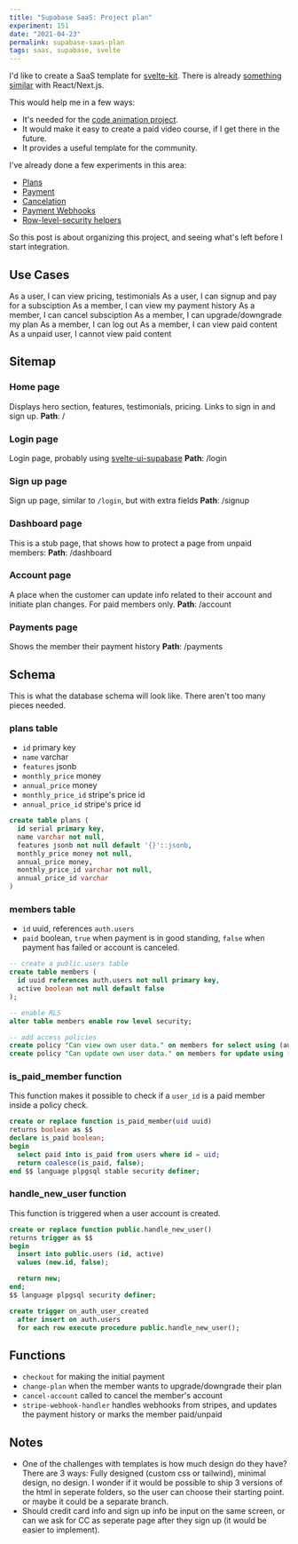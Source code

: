 ```yaml
---
title: "Supabase SaaS: Project plan"
experiment: 151
date: "2021-04-23"
permalink: supabase-saas-plan
tags: saas, supabase, svelte
---
```


I'd like to create a SaaS template for [svelte-kit](https://kit.svelte.dev). There is already [something similar](https://github.com/vercel/nextjs-subscription-payments) with React/Next.js.

This would help me in a few ways:

- It's needed for the [code animation project](/tag/code-video).
- It would make it easy to create a paid video course, if I get there in the future.
- It provides a useful template for the community.

I've already done a few experiments in this area:

- [Plans](/posts/supabase-saas-plans)
- [Payment](/posts/supabase-sveltekit-stripe)
- [Cancelation](/posts/supabase-sveltekit-stripe-cancelations)
- [Payment Webhooks](/posts/supabase-svelte-stripe-webhooks)
- [Row-level-security helpers](/posts/supabase-saas)

So this post is about organizing this project, and seeing what's left before I start integration.

## Use Cases

As a user, I can view pricing, testimonials
As a user, I can signup and pay for a subsciption
As a member, I can view my payment history
As a member, I can cancel subsciption
As a member, I can upgrade/downgrade my plan
As a member, I can log out
As a member, I can view paid content
As a unpaid user, I cannot view paid content

## Sitemap

### Home page

Displays hero section, features, testimonials, pricing. Links to sign in and sign up.
**Path**: /

### Login page

Login page, probably using [svelte-ui-supabase](https://github.com/joshnuss/supabase-ui-svelte)
**Path**: /login

### Sign up page

Sign up page, similar to `/login`, but with extra fields
**Path**: /signup

### Dashboard page

This is a stub page, that shows how to protect a page from unpaid members:
**Path**: /dashboard

### Account page

A place when the customer can update info related to their account and initiate plan changes. For paid members only.
**Path**: /account

### Payments page

Shows the member their payment history
**Path**: /payments

## Schema

This is what the database schema will look like. There aren't too many pieces needed.

### plans table

- `id` primary key
- `name` varchar
- `features` jsonb
- `monthly_price` money
- `annual_price` money
- `monthly_price_id` stripe's price id
- `annual_price_id` stripe's price id

```sql
create table plans (
  id serial primary key,
  name varchar not null,
  features jsonb not null default '{}'::jsonb,
  monthly_price money not null,
  annual_price money,
  monthly_price_id varchar not null,
  annual_price_id varchar
)
```

### members table

- `id` uuid, references `auth.users`
- `paid` boolean, `true` when payment is in good standing, `false` when payment has failed or account is canceled.

```sql
-- create a public.users table
create table members (
  id uuid references auth.users not null primary key,
  active boolean not null default false
);

-- enable RLS
alter table members enable row level security;

-- add access policies
create policy "Can view own user data." on members for select using (auth.uid() = id);
create policy "Can update own user data." on members for update using (auth.uid() = id);
```

### is_paid_member function

This function makes it possible to check if a `user_id` is a paid member inside a policy check.

```sql
create or replace function is_paid_member(uid uuid)
returns boolean as $$
declare is_paid boolean;
begin
  select paid into is_paid from users where id = uid;
  return coalesce(is_paid, false);
end $$ language plpgsql stable security definer;
```

### handle_new_user function

This function is triggered when a user account is created.

```sql
create or replace function public.handle_new_user()
returns trigger as $$
begin
  insert into public.users (id, active)
  values (new.id, false);

  return new;
end;
$$ language plpgsql security definer;

create trigger on_auth_user_created
  after insert on auth.users
  for each row execute procedure public.handle_new_user();
```

## Functions

- `checkout` for making the initial payment
- `change-plan` when the member wants to upgrade/downgrade their plan
- `cancel-account` called to cancel the member's account
- `stripe-webhook-handler` handles webhooks from stripes, and updates the payment history or marks the member paid/unpaid

## Notes

- One of the challenges with templates is how much design do they have? There are 3 ways: Fully designed (custom css or tailwind), minimal design, no design. I wonder if it would be possible to ship 3 versions of the html in seperate folders, so the user can choose their starting point. or maybe it could be a separate branch.
- Should credit card info and sign up info be input on the same screen, or can we ask for CC as seperate page after they sign up (it would be easier to implement).
